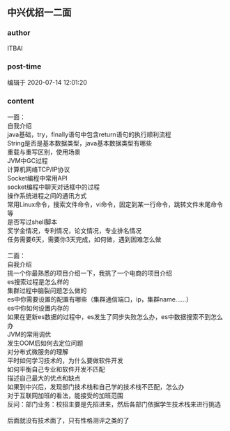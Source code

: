 ## 中兴优招一二面
### author 
ITBAI
### post-time 

编辑于  2020-07-14 12:01:20
### content 
<div class="post-topic-des nc-post-content">
 <div>
  一面：
 </div>
 <div>
  自我介绍
 </div>
 <div>
  java基础，try，finally语句中包含return语句的执行顺利流程
 </div>
 <div>
  String是否是基本数据类型，java基本数据类型有哪些
 </div>
 <div>
  重载与重写区别，使用场景
 </div>
 <div>
  JVM中GC过程
 </div>
 <div>
  计算机网络TCP/IP协议
 </div>
 <div>
  Socket编程中常用API
 </div>
 <div>
  socket编程中聊天对话框中的过程
 </div>
 <div>
  操作系统进程之间的通讯方式
 </div>
 <div>
  常用Linux命令，搜索文件命令，vi命令，固定到某一行命令，跳转文件末尾命令等
 </div>
 <div>
  是否写过shell脚本
 </div>
 <div>
  奖学金情况，专利情况，论文情况，专业排名情况
 </div>
 <div>
  任务需要6天，需要你3天完成，如何做，遇到困难怎么做
 </div>
 <div>
  <br/>
 </div>
 <div>
  二面：
 </div>
 <div>
  自我介绍
 </div>
 <div>
  挑一个你最熟悉的项目介绍一下，我挑了一个电商的项目介绍
 </div>
 <div>
  es搜索过程是怎么样的
 </div>
 <div>
  集群过程中脑裂问题怎么做的
 </div>
 <div>
  es中你需要设置的配置有哪些（集群通信端口，ip，集群name......）
 </div>
 <div>
  es中你如何设置内存的
 </div>
 <div>
  如果在更新es数据的过程中，es发生了同步失败怎么办，es中数据搜索不到怎么办
 </div>
 <div>
  JVM的常用调优
 </div>
 <div>
  发生OOM后如何去定位问题
 </div>
 <div>
  对分布式微服务的理解
 </div>
 <div>
  平时如何学习技术的，为什么要做软件开发
 </div>
 <div>
  如何平衡自己专业和软件开发不匹配
 </div>
 <div>
  描述自己最大的优点和缺点
 </div>
 <div>
  如果到中兴后，发现部门技术栈和自己学的技术栈不匹配，怎么办
 </div>
 <div>
  对于互联网加班的看法，能接受的加班范围
 </div>
 <div>
  反问：部门业务：校招主要是先招进来，然后各部门依据学生技术栈来进行挑选
 </div>
 <div>
  <br/>
 </div>
 <div>
  后面就没有技术面了，只有性格测评之类的了
 </div>
 <div>
  <br/>
 </div>
</div>
